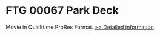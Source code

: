 # FTG 00067 Park Deck
Movie in Quicktime ProRes Format.
[>> Detailed information](https://secure.shareit.com/shareit/product.html?productid=300618449&affiliateid=200057808)